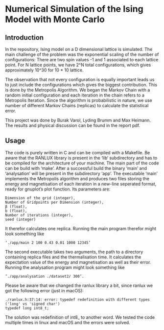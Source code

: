 # Numerical Simulation of the Ising Model with Monte Carlo
## Introduction
In the repository, Ising model on a D dimensional lattice is simulated. The main challenge of the problem was the exponential scaling of the number of configurations: There are two spin values -1  and 1 associated to each lattice point. For N lattice points, we have 2^N total configurations, which gives approximately 10^30 for 10 * 10 lattice.

 The observation that not every configuration is equally important leads us to just include the configurations which gives the biggest contribution. This is done by the Metropolis Algorithm. We began the Markov Chain with a random initial configuration and each iteration in the chain refers to a Metropolis Iteration. Since the algorithm is probabilistic in nature, we use number of different Markov Chains (replicas) to calculate the statistical error.
 
 This project was done by Burak Varol, Lyding Brumm and Max Heimann. The results and physical discussion can be found in the report pdf.

## Usage
 The code is purely written in C and can be compiled with a Makefile. Be aware that the RANLUX library is present in the ‘lib‘ subdirectory and has to be compiled for the architecture of your machine. The main part of the code can be build with ‘make’. After a successful build the binary ‘main’ and ‘analysation’ will be present in the subdirectory ‘app’. The executable ‘main’ implements the Metropolis algorithm and produces two files storing the energy and magnetisation of each iteration in a new-line seperated format, ready for gnuplot’s plot function. Its parameters are:

    Dimension of the grid (integer),
    Number of Gridpoints per Dimension (integer), 
    β (float),
    b (float),
    Number of iterations (integer),
    seed (integer)
It therefor calculates one replica. Running the main program therefor might look something like 
    
    ‘./app/main 2 100 0.43 0.01 1000 12345’ 
The second executable takes two arguments, the path to a directory containing replica files and the thermalisation time. It calculates the expectation value of the energy and magnetisation as well as their error. Running the analysation program might look something like 
    
    ’./app/analysation ./dataset2/ 300’.

Please be aware that we changed the ranlux library a bit, since ranlux we got the following error (just in macOS):
  
    ./ranlux.h:37:14: error: typedef redefinition with different types ('long' vs 'signed char')
    typedef long int8_t; 

The solution was redefinition of int8_ to another word. We tested the code multiple times in linux and macOS and the errors were solved.





